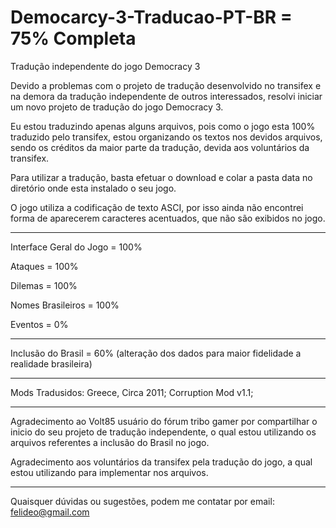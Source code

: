 # Democarcy-3-Traducao-PT-BR = 75% Completa

Tradução independente do jogo Democracy 3

Devido a problemas com o projeto de tradução desenvolvido no transifex e na demora da tradução independente de outros interessados, resolvi iniciar um novo projeto de tradução do jogo Democracy 3.

Eu estou traduzindo apenas alguns arquivos, pois como o jogo esta 100% traduzido pelo transifex, estou organizando os textos nos devidos arquivos, sendo os créditos da maior parte da tradução, devida aos voluntários da transifex.

Para utilizar a tradução, basta efetuar o download e colar a pasta data no diretório onde esta instalado o seu jogo.

O jogo utiliza a codificação de texto ASCI, por isso ainda não encontrei forma de aparecerem caracteres acentuados, que não são exibidos no jogo.

------------------------------------------------------------------------------------

Interface Geral do Jogo = 100%

Ataques = 100%

Dilemas = 100%

Nomes Brasileiros = 100%

Eventos = 0%

------------------------------------------------------------------------------------

Inclusão do Brasil = 60% (alteração dos dados para maior fidelidade a realidade brasileira)

------------------------------------------------------------------------------------

Mods Tradusidos: Greece, Circa 2011; Corruption Mod v1.1;

------------------------------------------------------------------------------------

Agradecimento ao Volt85 usuário do fórum tribo gamer por compartilhar o inicio do seu projeto de tradução independente, o qual estou utilizando os arquivos referentes a inclusão do Brasil no jogo.

Agradecimento aos voluntários da transifex pela tradução do jogo, a qual estou utilizando para implementar nos arquivos.

------------------------------------------------------------------------------------

Quaisquer dúvidas ou sugestões, podem me contatar por email: felideo@gmail.com